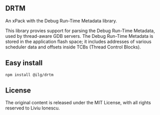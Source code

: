 ## DRTM

An xPack with the Debug Run-Time Metadata library. 

This library provies support for parsing the Debug Run-Time Metadata, used by thread-aware GDB servers. The Debug Run-Time Metadata is stored in the application flash space; it includes addresses of various scheduler data and offsets inside TCBs (Thread Control Blocks).

## Easy install

```
npm install @ilg/drtm
```

## License

The original content is released under the MIT License, with
all rights reserved to Liviu Ionescu.
